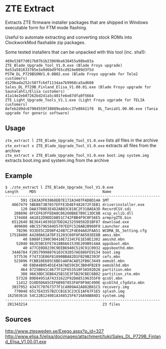 ZTE Extract
===========

Extracts ZTE firmware installer packages that are shipped in Windows executable form for FTM mode flashing.

Useful to automate extracting and converting stock ROMs into ClockworkMod flashable zip packages.

Some tested installers that can be unpacked with this tool (inc. sha1):

    469e538f7d017b07b1b23969ba638455a98be83a  ZTE_Blade_Upgrade_Tool_V1.0.exe (Blade Froyo upgrade)
    6e53a581633765e3a9d6bd9f65cd924e809d3f5d  PSTW_DL_P729BSONV1.0.0B02.exe (Blade Froyo upgrade for Tele2 customers)
    d129bada252c587fc6df1134aa7b9968ca5ad608  Sales_DL_P729B_Finland_Elisa_V1.00.01.exe (Blade Froyo upgrade for Saunalahti/Elisa customers)
    41a14e2eb07262bd241a5c401fe6e87dfa0f5664  ZTE_Light_Upgrade_Tools_V1.1.exe (Light Froyo ugprade for TELIA customers)
    8efeb2d9dc67904559f38089eab4cc37e08411f8  DL_TaniaV1.00.00.exe (Tania upgrade for generic software)

Usage
-----
`zte_extract l ZTE_Blade_Upgrade_Tool_V1.0.exe` lists all files in the archive  
`zte_extract x ZTE_Blade_Upgrade_Tool_V1.0.exe` extracts all files from the archive  
`zte_extract x ZTE_Blade_Upgrade_Tool_V1.0.exe boot.img system.img` extracts boot.img and system.img from the archive  

Example
-------
    $ ./zte_extract l ZTE_Blade_Upgrade_Tool_V1.0.exe                           
    Length     MD5                              Name
    ----------------------------------------------------------------------
           591 CEA3A3F03868EB7E172A3407FAD8D14A SMT
       4667479 5BEB873B7657EFFE3D4EF482672F3EB1 driverinstaller.exe
           120 DAA3708D3E4D2AB83C818C2F318AEA3D RecordCSV.sdi
        208896 8FCEF63FFEDA8C86260B6E7B9C13DC8B xcsp_eclib.dll
        174488 4A1012D9DD2AB51C742FBB4F9C0F56E5 armprgZTE.bin
       6512640 BE364140301D7DD2A232598502D1BF87 download.exe
        409600 4BC55796584D5707EEFC528AB2B960F8 Launcher.exe
         78296 933EE5C2D98F424B7C2F4E04A82FAA51 WCDMA_DL_Setting.cfg
      17510400 A4280A61A7DF31203C60F8FA6583EE8B amss.mbn
            40 E088F1390C90410E7234CFE1E58E1302 amsshd.mbn
         52040 862E5BCEFE7A18B6661539E209B914AA appsboot.mbn
            40 477CE0D8239C9EEB6940C519C91C0932 appsboothd.mbn
       3446784 F20579998076103C92057AE886FE9134 boot.img
        577536 F74733E06F81890BBA82D1FB29B2393F cefs.mbn
        523096 FCBB10E605C6BD14AFACA852FB6C3449 oemsbl.mbn
            40 E0DA4B054D1E43A7AE59CDC3B04FB2E9 oemsblhd.mbn
           464 8725B041C4677F32F653510F3A592D28 partition.mbn
           308 96630DC3EB8425B15E3F5B29CBEC6B02 partition_zte.mbn
         57328 B9D84951A74331622F92DA85196355F0 qcsbl.mbn
         11412 D10D5D6A5CEF6B987853FAF0F9AC490E qcsblhd_cfgdata.mbn
       3837952 4347C70767377F1C4809A42A882B81C5 recovery.img
        770048 6517E43357B2CCB1E3C23CE1AF67F1E5 splash.img
     162503616 54C22B124081A348525F6716A9AB84D1 system.img
    ----------------------------------------------------------------------
     201343214                                  23 files

Sources
-------
http://www.ztesweden.se/Exego.aspx?p_id=327  
http://www.elisa.fi/elisa/docimages/attachment/tuki/Sales_DL_P729B_Finland_Elisa_V1.00.01.exe  
